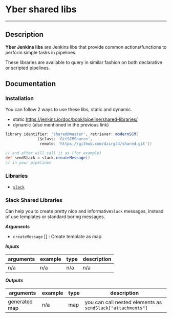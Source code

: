 # Yber shared libs
---

## Description
**Yber Jenkins libs** are  Jenkins libs that provide common actions\functions to perform simple tasks in pipelines.

These libraries are available to query in similar fashion on both declarative or scripted pipelines.

## Documentation

### Installation
 You can follow 2 ways to use these libs, static and dynamic.
* static https://jenkins.io/doc/book/pipeline/shared-libraries/
* dynamic (also mentioned in the previous link)
```groovy
library identifier: 'shared@master', retriever: modernSCM(
              [$class: 'GitSCMSource',
               remote: 'https://github.com/dzirg44/shared.git'])

// and after will call it as (for example)
def sendSlack = slack.createMessage()
// in your pipelines
```


### Libraries

* [`slack`](#slack)


<a name="slack"/>

### Slack Shared Libraries

Can help you to create pretty nice and informative`Slack` messages, instead of use templates or standard boring messages.

___Arguments___
* `createMessage` [] : Create template as map.

___Inputs___

| arguments | example | type | description |
| --------- | ------- | ---- | ----------- |
| n/a       | n/a     | n/a  | n/a         |

___Outputs___

| arguments     | example | type | description                                                |
| ------------- | ------- | ---- | ---------------------------------------------------------- |
| generated map | n/a     | map  | you can call nested elements as `sendSlack["attachments"]` |


